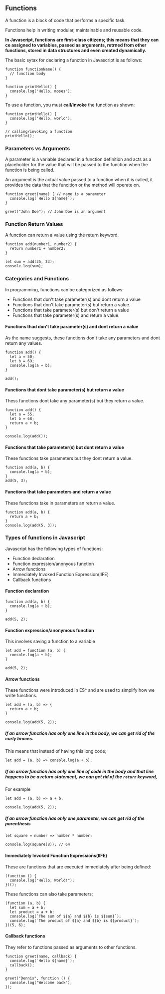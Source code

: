 ## Functions
A function is a block of code that performs a specific task.

Functions help in writing modular, maintainable and reusable code.

**In Javascript, functions are first-class citizens; this means that they can ce assigned to variables, passed as arguments, retrned from other functions, stored in data structures and even created dynamically.**

The basic sytax for declaring  a function in Javascript is as follows:
```
function functionName() {
  // function body
}
```
```
function printHello() {
  console.log("Hello, moses");
}
```
To use a function, you must **call/invoke** the function as shown:
```
function printHello() {
  console.log("Hello, world");
}

// calling/invoking a function
printHello();
```
### Parameters vs Arguments
A parameter is a variable declared in a function definition and acts as a placeholder for the value that will be passed to the function when the function is being called.

An argument is the actual value passed to a function when it is called, it provides the data that the funcition or the method will operate on.
```
function greet(name) { // name is a parameter
  console.log(`Hello ${name}`);
}

greet("John Doe"); // John Doe is an argument
```
### Function Return Values
A function can return a value using the return keyword.
```
function add(number1, number2) {
  return number1 + number2;
}

let sum = add(35, 23);
console.log(sum);
```
### Categories and Functions
In programming, functions can be categorized as follows:
- Functions that don't take parameter(s) and dont return a value
- Functions that don't take parameter(s) but return a value.
- Functions that take parameter(s) but don't return a value
- Functions that take parameter(s) and return a value.
#### Functions thad don't take parameter(s) and dont return a value
As the name suggests, these functions don't take any parameters and dont return any values.
```
function add() {
  let a = 50;
  let b = 69;
  console.log(a + b);
}

add();
```
#### Functions that dont take parameter(s) but return a value
Thess functions dont take any parameter(s) but they return a value.
```
function add() {
  let a = 55;
  let b = 68;
  return a + b;
}

console.log(add());
```
#### Functions that take parameter(s) but dont return a value
These functions take parameters but they dont return a value.
```
function add(a, b) {
  console.log(a + b);
}
add(5, 3);
```
#### Functions that take parameters and return a value
These functions take in parameters an return a value.
```
function add(a, b) {
  return a + b;
}
console.log(add(5, 3));
```
### Types of functions in Javascript
Javascript has the following types of functions:
- Function declaration
- Function expression/anonyous function
- Arrow functions 
- Immediately Invoked Function Expression(IIFE)
- Callback functions
#### Function declaration
```
function add(a, b) {
  console.log(a + b);
}

add(5, 2);
```
#### Function expression/anonymous function
This involves saving a function to a variable
```
let add = function (a, b) {
  console.log(a + b);
}

add(5, 2);
```
#### Arrow functions
These functions were introduced in ES^ and are used to simplify how we write functions.
```
let add = (a, b) => {
  return a + b;
}

console.log(add(5, 2));
```
##### If an arrow function has only one line in the body, we can get rid of the curly braces. 
This means that instead of having this long code;
```
let add = (a, b) => console.log(a + b);
```
##### If an arrow function has only one line of code in the body and that line happens to be a return statement, we can get rid of the `return` keyword,
For example
```
let add = (a, b) => a + b;

console.log(add(5, 2));
```
##### If an arrow function has only one parameter, we can get rid of the parenthesis
```
let square = number => number * number;

console.log(square(8)); // 64
```
#### Immediately Invoked Function Expressions(IIFE)
These are functions that are executed immediately after being defined:
```
(function () {
  console.log("Hello, World!");
})();
```
These functions can also take parameters:
```
(function (a, b) {
  let sum = a + b;
  let product = a + b;
  console.log(`The sum of ${a} and ${b} is ${sum}`);
  console.log(`The product of ${a} and ${b} is ${product}`);
})(5, 6);
```
#### Callback functions
They refer to functions passed as arguments to other functions.
```
function greet(name, callback) {
  console.log(`Hello ${name}`);
  callback();
}

greet("Dennis", function () {
  console.log("Welcome back");
});
```
